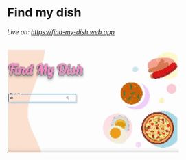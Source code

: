 <h1>Find my dish</h1>
<h6>Live on: <a href="https://find-my-dish.web.app">https://find-my-dish.web.app</a></h6>
<img src="assets/dish_video.gif" width="400px">
